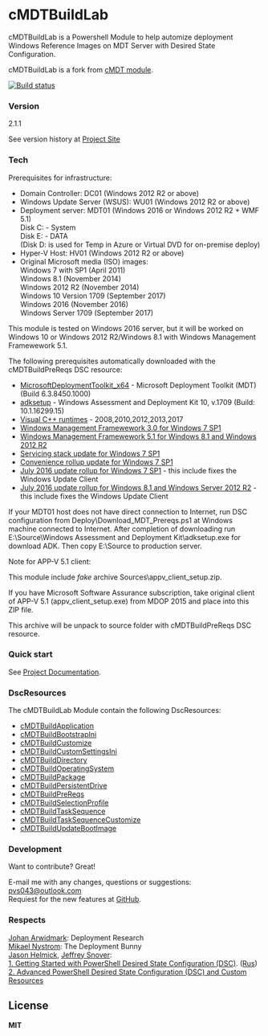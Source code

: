 # cMDTBuildLab

cMDTBuildLab is a Powershell Module to help automize deployment Windows Reference Images on MDT Server with Desired State Configuration.<p>
cMDTBuildLab is a fork from [cMDT module](https://github.com/servicedudes/cmdt).

[![Build status](https://ci.appveyor.com/api/projects/status/h8qth51otb888a7v?svg=true)](https://ci.appveyor.com/project/pvs043/cmdtbuildlab)

### Version
2.1.1

See version history at [Project Site](https://github.com/pvs043/cMDTBuildLab/wiki/Version-History)

### Tech

Prerequisites for infrastructure:
* Domain Controller: DC01 (Windows 2012 R2 or above)
* Windows Update Server (WSUS): WU01 (Windows 2012 R2 or above)
* Deployment server: MDT01 (Windows 2016 or Windows 2012 R2 + WMF 5.1)<br>
    Disk C: - System<br>
    Disk E: - DATA<br>
    (Disk D: is used for Temp in Azure or Virtual DVD for on-premise deploy)
* Hyper-V Host: HV01 (Windows 2012 R2 or above)
* Original Microsoft media (ISO) images:<br>
    Windows 7 with SP1 (April 2011)<br>
    Windows 8.1 (November 2014)<br>
    Windows 2012 R2 (November 2014)<br>
    Windows 10 Version 1709 (September 2017)<br>
    Windows 2016 (November 2016)<br>
    Windows Server 1709 (September 2017)

This module is tested on Windows 2016 server, but it will be worked on Windows 10 or Windows 2012 R2/Windows 8.1 with Windows Management Framewework 5.1.

The following prerequisites automatically downloaded with the cMDTBuildPreReqs DSC resource:
* [MicrosoftDeploymentToolkit_x64](https://www.microsoft.com/en-us/download/details.aspx?id=54259) - Microsoft Deployment Toolkit (MDT) (Build 6.3.8450.1000)
* [adksetup](https://developer.microsoft.com/en-us/windows/hardware/windows-assessment-deployment-kit) - Windows Assessment and Deployment Kit 10, v.1709 (Build: 10.1.16299.15)
* [Visual C++ runtimes](https://support.microsoft.com/en-us/kb/2977003) - 2008,2010,2012,2013,2017
* [Windows Management Framewework 3.0 for Windows 7 SP1](https://www.microsoft.com/en-us/download/details.aspx?id=34595)
* [Windows Management Framewework 5.1 for Windows 8.1 and Windows 2012 R2](http://aka.ms/wmf5latest)
* [Servicing stack update for Windows 7 SP1](https://support.microsoft.com/en-us/kb/3177467)
* [Convenience rollup update for Windows 7 SP1](https://support.microsoft.com/en-us/kb/3125574)
* [July 2016 update rollup for Windows 7 SP1](https://support.microsoft.com/en-us/kb/3172605) - this include fixes the Windows Update Client
* [July 2016 update rollup for Windows 8.1 and Windows Server 2012 R2](https://support.microsoft.com/en-us/kb/3172614) - this include fixes the Windows Update Client

If your MDT01 host does not have direct connection to Internet, run DSC configuration from Deploy\Download_MDT_Prereqs.ps1 at Windows machine connected to Internet. After completion of downloading run E:\Source\Windows Assessment and Deployment Kit\adksetup.exe for download ADK. Then copy E:\Source to production server.

Note for APP-V 5.1 client:<p>
This module include *fake* archive Sources\appv_client_setup.zip.<p>
If you have Microsoft Software Assurance subscription, take original client of APP-V 5.1 (appv_client_setup.exe) from MDOP 2015 and place into this ZIP file.<p>
This archive will be unpack to source folder with cMDTBuildPreReqs DSC resource.

### Quick start
See [Project Documentation](https://github.com/pvs043/cMDTBuildLab/wiki/Quick-Start).

### DscResources

The cMDTBuildLab Module contain the following DscResources:

* [cMDTBuildApplication](https://github.com/pvs043/cMDTBuildLab/wiki/cMDTBuildApplication)
* [cMDTBuildBootstrapIni](https://github.com/pvs043/cMDTBuildLab/wiki/cMDTBuildBootstrapIni)
* [cMDTBuildCustomize](https://github.com/pvs043/cMDTBuildLab/wiki/cMDTBuildCustomize)
* [cMDTBuildCustomSettingsIni](https://github.com/pvs043/cMDTBuildLab/wiki/cMDTBuildCustomSettingsIni)
* [cMDTBuildDirectory](https://github.com/pvs043/cMDTBuildLab/wiki/cMDTBuildDirectory)
* [cMDTBuildOperatingSystem](https://github.com/pvs043/cMDTBuildLab/wiki/cMDTBuildOperatingSystem)
* [cMDTBuildPackage](https://github.com/pvs043/cMDTBuildLab/wiki/cMDTBuildPackage)
* [cMDTBuildPersistentDrive](https://github.com/pvs043/cMDTBuildLab/wiki/cMDTBuildPersistentDrive)
* [cMDTBuildPreReqs](https://github.com/pvs043/cMDTBuildLab/wiki/cMDTBuildPreReqs)
* [cMDTBuildSelectionProfile](https://github.com/pvs043/cMDTBuildLab/wiki/cMDTBuildSelectionProfile)
* [cMDTBuildTaskSequence](https://github.com/pvs043/cMDTBuildLab/wiki/cMDTBuildTaskSequence)
* [cMDTBuildTaskSequenceCustomize](https://github.com/pvs043/cMDTBuildLab/wiki/cMDTBuildTaskSequenceCustomize)
* [cMDTBuildUpdateBootImage](https://github.com/pvs043/cMDTBuildLab/wiki/cMDTBuildUpdateBootImage)

### Development

Want to contribute? Great!

E-mail me with any changes, questions or suggestions: pvs043@outlook.com<br>
Requiest for the new features at [GitHub](https://github.com/pvs043/cMDTBuildLab/issues).

### Respects

[Johan Arwidmark](http://deploymentresearch.com/Research): Deployment Research<br>
[Mikael Nystrom](https://anothermike2.wordpress.com): The Deployment Bunny<br>
[Jason Helmick](https://twitter.com/theJasonHelmick), [Jeffrey Snover](https://twitter.com/@jsnover):<br>
[1. Getting Started with PowerShell Desired State Configuration (DSC)](https://mva.microsoft.com/en-US/training-courses/getting-started-with-powershell-desired-state-configuration-dsc--8672?l=ZwHuclG1_2504984382). ([Rus](https://mva.microsoft.com/ru/training-courses/-powershell-dsc--8672?l=dlwgB3wFB_1704984382))<br>
[2. Advanced PowerShell Desired State Configuration (DSC) and Custom Resources](https://mva.microsoft.com/en-US/training-courses/advanced-powershell-desired-state-configuration-dsc-and-custom-resources-8702?l=3DnsS2H1_1504984382)

License
----

**MIT**
